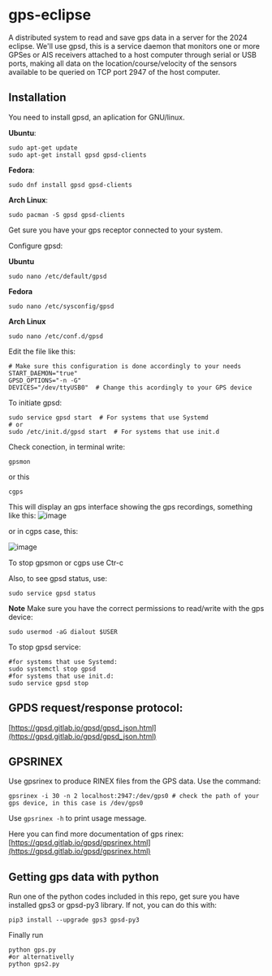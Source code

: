 # gps-eclipse
A distributed system to read and save gps data in a server for the 2024 eclipse.
We'll use gpsd, this is a service daemon that monitors one or more GPSes or AIS receivers attached to a host computer through serial or USB ports, making all data on the location/course/velocity of the sensors available to be queried on TCP port 2947 of the host computer.

## Installation
You need to install gpsd, an aplication for GNU/linux. 

**Ubuntu**:
```
sudo apt-get update
sudo apt-get install gpsd gpsd-clients
```
**Fedora**:
```
sudo dnf install gpsd gpsd-clients
```
**Arch Linux**:
```
sudo pacman -S gpsd gpsd-clients
```
Get sure you have your gps receptor connected to your system.

Configure gpsd:

**Ubuntu**
```
sudo nano /etc/default/gpsd
```

**Fedora**
```
sudo nano /etc/sysconfig/gpsd
```

**Arch Linux**
```
sudo nano /etc/conf.d/gpsd

```


Edit the file like this:
```
# Make sure this configuration is done accordingly to your needs
START_DAEMON="true"
GPSD_OPTIONS="-n -G"
DEVICES="/dev/ttyUSB0"  # Change this acordingly to your GPS device
```
To initiate gpsd:
```
sudo service gpsd start  # For systems that use Systemd
# or
sudo /etc/init.d/gpsd start  # For systems that use init.d
```

Check conection, in terminal write:
```
gpsmon
```
or this
```
cgps
```
This will display an gps interface showing the gps recordings, something like this:
![image](https://github.com/chanomon/gps-eclipse/assets/19211938/89797f05-85ee-467d-8380-d52327799141)

or in cgps case, this:

![image](https://github.com/chanomon/gps-eclipse/assets/19211938/2458db41-780e-4e34-90ab-5b779c793c4c)


To stop gpsmon or cgps use Ctr-c

Also, to see gpsd status, use:
```
sudo service gpsd status
```


**Note**
Make sure you have the correct permissions to read/write with the gps device:
```
sudo usermod -aG dialout $USER
```
To stop gpsd service:
```
#for systems that use Systemd:
sudo systemctl stop gpsd
#for systems that use init.d:
sudo service gpsd stop
```
## GPDS request/response protocol:
[https://gpsd.gitlab.io/gpsd/gpsd_json.html](https://gpsd.gitlab.io/gpsd/gpsd_json.html)

## GPSRINEX
Use gpsrinex to produce RINEX files from the GPS data. Use the command:
```
gpsrinex -i 30 -n 2 localhost:2947:/dev/gps0 # check the path of your gps device, in this case is /dev/gps0
```
Use ```gpsrinex -h``` to print usage message.

Here you can find more documentation of gps rinex: [https://gpsd.gitlab.io/gpsd/gpsrinex.html](https://gpsd.gitlab.io/gpsd/gpsrinex.html)

## Getting gps data with python
Run one of the python codes included in this repo, get sure you have installed gps3 or gpsd-py3 library.
If not, you can do this with:
```
pip3 install --upgrade gps3 gpsd-py3
```
Finally run 
```
python gps.py
#or alternativelly 
python gps2.py
```
